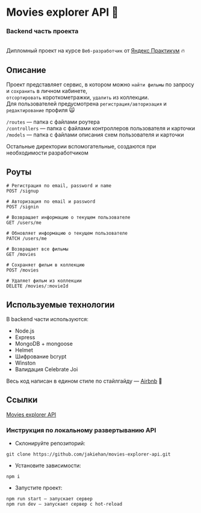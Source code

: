 # Movies explorer API 🎥
### Backend часть проекта
\
Дипломный проект на курсе `Веб-разработчик` от [Яндекс Практикум](https://practicum.yandex.ru/profile/web/ "Яндекс Практикум") 🔥

## Описание
Проект представляет сервис, в котором можно `найти фильмы` по запросу и `сохранить` в личном кабинете,  
`отсортировать` короткометражки, `удалить` из коллекции.  
Для пользователей предусмотрена `регистрация/авторизация` и `редактирование` профиля 🙀

`/routes` — папка с файлами роутера  
`/controllers` — папка с файлами контроллеров пользователя и карточки   
`/models` — папка с файлами описания схем пользователя и карточки

Остальные директории вспомогательные, создаются при необходимости разработчиком

## Роуты

```
# Регистрация по email, password и name
POST /signup  
```
```
# Авторизация по email и password
POST /signin
```
```
# Возвращает информацию о текущем пользователе
GET /users/me
```
```
# Обновляет информацию о текущем пользователе
PATCH /users/me
```
```
# Возвращает все фильмы
GET /movies
```
```
# Сохраняет фильм в коллекцию
POST /movies
```
```
# Удаляет фильм из коллекции
DELETE /movies/:movieId
```
  
## Используемые технологии

В backend части используются:  
- Node.js  
- Express  
- MongoDB + mongoose  
- Helmet  
- Шифрование bcrypt  
- Winston  
- Валидация Celebrate Joi  

Весь код написан в едином стиле по стайлгайду — [Airbnb](https://github.com/airbnb/javascript "Airbnb") 💪  

## Ссылки  

[Movies explorer API](https://api.jakimovies.nomoredomains.xyz "jakimovies") 

### Инструкция по локальному развертыванию API
- Склонируйте репозиторий:
```
git clone https://github.com/jakiehan/movies-explorer-api.git
```
- Установите зависимости:
```
npm i
```
- Запустите проект:
```
npm run start — запускает сервер   
npm run dev — запускает сервер с hot-reload
```
